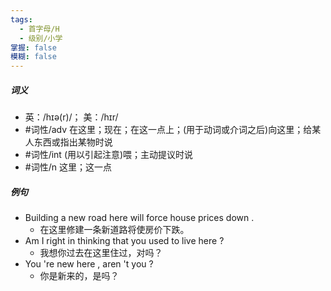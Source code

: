 ```yaml
---
tags:
  - 首字母/H
  - 级别/小学
掌握: false
模糊: false
---
```

##### 词义
- 英：/hɪə(r)/； 美：/hɪr/
- #词性/adv  在这里；现在；在这一点上；(用于动词或介词之后)向这里；给某人东西或指出某物时说
- #词性/int  (用以引起注意)喂；主动提议时说
- #词性/n  这里；这一点
##### 例句
- Building a new road here will force house prices down .
	- 在这里修建一条新道路将使房价下跌。
- Am I right in thinking that you used to live here ?
	- 我想你过去在这里住过，对吗？
- You 're new here , aren 't you ?
	- 你是新来的，是吗？
